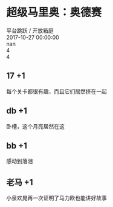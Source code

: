 



# 超级马里奥：奥德赛
  
平台跳跃 / 开放箱庭  
2017-10-27 00:00:00  
nan  
4  
4
## 17 +1


每个关卡都很有趣，而且它们居然挤在一起
## db +1 


 卧槽，这个月亮居然在这 
## bb +1


感动到落泪
## 老马 +1


小泉欢晃再一次证明了马力欧也能讲好故事